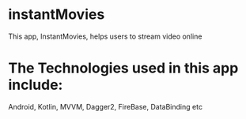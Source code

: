 # instantMovies
This app, InstantMovies, helps users to stream video online
# The Technologies used in this app include:
Android, Kotlin, MVVM, Dagger2, FireBase, DataBinding etc

